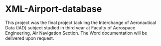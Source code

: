 # XML-Airport-database
This project was the final project tackling the Interchange of Aeronautical Data (IAD) subject studied in third year at Faculty of Aerospace Engineering, Air Navigation Section. The Word documentation will be delivered upon request.
